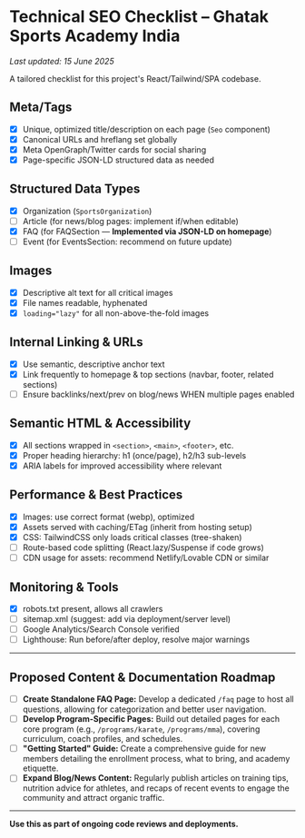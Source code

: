
# Technical SEO Checklist – Ghatak Sports Academy India

_Last updated: 15 June 2025_

A tailored checklist for this project's React/Tailwind/SPA codebase.

## Meta/Tags
- [x] Unique, optimized title/description on each page (`Seo` component)
- [x] Canonical URLs and hreflang set globally
- [x] Meta OpenGraph/Twitter cards for social sharing
- [x] Page-specific JSON-LD structured data as needed

## Structured Data Types
- [x] Organization (`SportsOrganization`)
- [ ] Article (for news/blog pages: implement if/when editable)
- [x] FAQ (for FAQSection — **Implemented via JSON-LD on homepage**)
- [ ] Event (for EventsSection: recommend on future update)

## Images
- [x] Descriptive alt text for all critical images
- [x] File names readable, hyphenated
- [x] `loading="lazy"` for all non-above-the-fold images

## Internal Linking & URLs
- [x] Use semantic, descriptive anchor text
- [x] Link frequently to homepage & top sections (navbar, footer, related sections)
- [ ] Ensure backlinks/next/prev on blog/news WHEN multiple pages enabled

## Semantic HTML & Accessibility
- [x] All sections wrapped in `<section>`, `<main>`, `<footer>`, etc.
- [x] Proper heading hierarchy: h1 (once/page), h2/h3 sub-levels
- [x] ARIA labels for improved accessibility where relevant

## Performance & Best Practices
- [x] Images: use correct format (webp), optimized
- [x] Assets served with caching/ETag (inherit from hosting setup)
- [x] CSS: TailwindCSS only loads critical classes (tree-shaken)
- [ ] Route-based code splitting (React.lazy/Suspense if code grows)
- [ ] CDN usage for assets: recommend Netlify/Lovable CDN or similar

## Monitoring & Tools
- [x] robots.txt present, allows all crawlers
- [ ] sitemap.xml (suggest: add via deployment/server level)
- [ ] Google Analytics/Search Console verified
- [ ] Lighthouse: Run before/after deploy, resolve major warnings

---

## Proposed Content & Documentation Roadmap
- [ ] **Create Standalone FAQ Page:** Develop a dedicated `/faq` page to host all questions, allowing for categorization and better user navigation.
- [ ] **Develop Program-Specific Pages:** Build out detailed pages for each core program (e.g., `/programs/karate`, `/programs/mma`), covering curriculum, coach profiles, and schedules.
- [ ] **"Getting Started" Guide:** Create a comprehensive guide for new members detailing the enrollment process, what to bring, and academy etiquette.
- [ ] **Expand Blog/News Content:** Regularly publish articles on training tips, nutrition advice for athletes, and recaps of recent events to engage the community and attract organic traffic.

---
**Use this as part of ongoing code reviews and deployments.**
